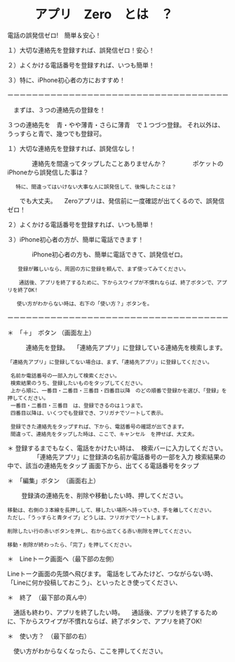 # 　　 アプリ　Zero　とは　？

電話の誤発信ゼロ!　簡単＆安心！

１）大切な連絡先を登録すれば、誤発信ゼロ！安心！

２）よくかける電話番号を登録すれば、いつも簡単！

３）特に、iPhone初心者の方におすすめ！

ーーーーーーーーーーーーーーーーーーーーーーーーーーーーーーーーーーーー

　まずは、３つの連絡先の登録を！
 
 ３つの連絡先を　青・やや薄青・さらに薄青　で１つづつ登録。
 それ以外は、うっすらと青で、幾つでも登録可。
 
１）大切な連絡先を登録すれば、誤発信なし！

　　　　連絡先を間違ってタップしたことありませんか？
　　　　ポケットのiPhoneから誤発信した事は？
    
    　 特に、間違ってはいけない大事な人に誤発信して、後悔したことは？
   
   　　でも大丈夫。
     　Zeroアプリは、発信前に一度確認が出てくるので、誤発信ゼロ！

２）よくかける電話番号を登録すれば、いつも簡単！
     
３）iPhone初心者の方が、簡単に電話できます！

　　　　iPhone初心者の方も、簡単に電話できて、誤発信ゼロ。
    
    　　登録が難しいなら、周囲の方に登録を頼んで、まず使ってみてください。
      
      　通話後、アプリを終了するために、下からスワイプが不慣れならば、終了ボタンで、アプリを終了OK!
       
       使い方がわからない時は、右下の「使い方？」ボタンを。
       

ーーーーーーーーーーーーーーーーーーーーーーーーーーーーーーーーーーーー

＊　「＋」　ボタン （画面左上）

　　　連絡先を登録。
  　「連絡先アプリ」に登録している連絡先を検索します。
   
    「連絡先アプリ」に登録してない場合は、まず、「連絡先アプリ」に登録してください。
    
     名前か電話番号の一部入力して検索ください。
     検索結果のうち、登録したいものをタップしてください。
     上から順に、一番目・二番目・三番目・四番目以降　のどの順番で登録かを選び、「登録」を押してください。
     一番目・二番目・三番目　は、登録できるのは１つまで。
     四番目以降は、いくつでも登録でき、フリガナでソートして表示。
     
     登録できた連絡先をタップすれば、下から、電話番号の確認が出てきます。
     間違って、連絡先をタップした時は、ここで、キャンセル　を押せば、大丈夫。
 
 
＊  登録するまでもなく、電話をかけたい時は、　検索バーに入力してください。
　　　　
    「連絡先アプリ」に登録済の名前か電話番号の一部を入力
    検索結果の中で、該当の連絡先をタップ
    画面下から、出てくる電話番号をタップ
   
   
＊　「編集」ボタン　（画面右上）

　　 登録済の連絡先を、削除や移動したい時、押してください。
   
    移動は、右側の３本線を長押しして、移したい場所へ持っていき、手を離してください。
    ただし、「うっすらと青タイプ」どうしは、フリガナでソートします。
    
    削除したい行の赤いボタンを押し、右から出てくる赤い削除を押してください。
    
    移動・削除が終わったら、「完了」を押してください。
    
   
＊　Lineトーク画面へ（最下部の左側）

   Lineトーク画面の先頭へ飛びます。
   電話をしてみたけど、つながらない時、「Lineに何か投稿しておこう」、といったとき使ってください、
   
   
＊　終了　（最下部の真ん中）

 　通話も終わり、アプリを終了したい時。
 　通話後、アプリを終了するために、下からスワイプが不慣れならば、終了ボタンで、アプリを終了OK!
 
 
＊　使い方？　（最下部の右）

 　使い方がわからなくなったら、ここを押してください。
　 
　　
   
   
   

      　
      
    　　
